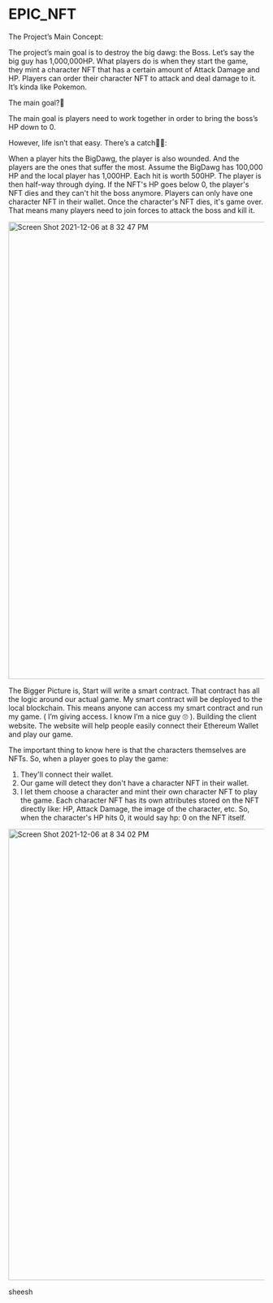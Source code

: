 # EPIC_NFT

The Project’s Main Concept:

The project’s main goal is to destroy the big dawg: the Boss. Let’s say the big guy has 1,000,000HP. What players do is when they start the game, they mint a character NFT that has a certain amount of Attack Damage and HP. Players can order their character NFT to attack and deal damage to it. It’s kinda like Pokemon.

The main goal?💪 

The main goal is players need to work together in order to bring the boss’s HP down to 0. 

However, life isn’t that easy. There’s a catch🤞🏼:
	
When a player hits the BigDawg, the player is also wounded. And the players are the ones that suffer the most. Assume the BigDawg has 100,000 HP and the local player has 1,000HP. Each hit is worth 500HP. The player is then half-way through dying. If the NFT's HP goes below 0, the player's NFT dies and they can't hit the boss anymore. Players can only have one character NFT in their wallet. Once the character's NFT dies, it's game over. That means many players need to join forces to attack the boss and kill it.

<img width="901" alt="Screen Shot 2021-12-06 at 8 32 47 PM" src="https://user-images.githubusercontent.com/55955558/144949628-bf0d6b4c-be55-4a2f-b11f-4e2e0f71cccb.png">

The Bigger Picture is, 
Start will write a smart contract. That contract has all the logic around our actual game.
My smart contract will be deployed to the local blockchain. This means anyone can access my smart contract and run my game. ( I’m giving access. I know I’m a nice guy 🙄  ).
Building the client website. The website will help people easily connect their Ethereum Wallet and play our game.


The important thing to know here is that the characters themselves are NFTs.
So, when a player goes to play the game:
1) They'll connect their wallet.
2) Our game will detect they don't have a character NFT in their wallet.
3) I let them choose a character and mint their own character NFT to play the game. Each character NFT has its own attributes stored on the NFT directly like: HP, Attack Damage, the image of the character, etc. So, when the character's HP hits 0, it would say hp: 0 on the NFT itself.

<img width="889" alt="Screen Shot 2021-12-06 at 8 34 02 PM" src="https://user-images.githubusercontent.com/55955558/144949679-6c498a6a-9f17-4a49-9dc4-92d80af4b6a7.png">

sheesh



